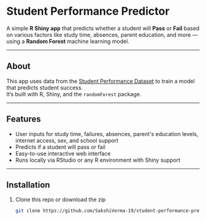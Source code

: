 # Student Performance Predictor

A simple **R Shiny app** that predicts whether a student will **Pass** or **Fail** based on various factors like study time, absences, parent education, and more — using a **Random Forest** machine learning model.

---

## About

This app uses data from the [Student Performance Dataset](https://archive.ics.uci.edu/ml/datasets/student+performance) to train a model that predicts student success.  
It’s built with R, Shiny, and the `randomForest` package.

---

## Features

- User inputs for study time, failures, absences, parent's education levels, internet access, sex, and school support
- Predicts if a student will pass or fail
- Easy-to-use interactive web interface
- Runs locally via RStudio or any R environment with Shiny support

---

## Installation

1. Clone this repo or download the zip  
   ```bash
   git clone https://github.com/SakshiVerma-19/student-performance-predictor.git
